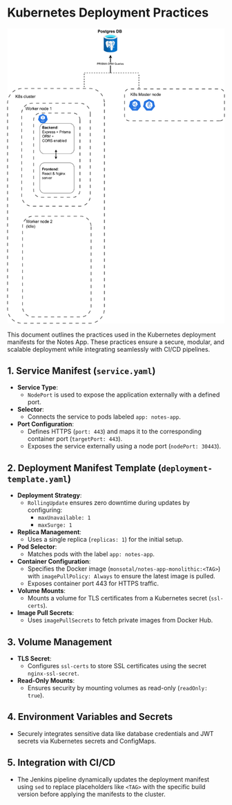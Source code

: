 # Kubernetes Deployment Practices

![Architecture diagram](images/app_architecture.svg)


This document outlines the practices used in the Kubernetes deployment manifests for the Notes App.
These practices ensure a secure, modular, and scalable deployment while integrating seamlessly with CI/CD pipelines.

## 1. Service Manifest (`service.yaml`)
- **Service Type**: 
  - `NodePort` is used to expose the application externally with a defined port.
- **Selector**: 
  - Connects the service to pods labeled `app: notes-app`.
- **Port Configuration**: 
  - Defines HTTPS (`port: 443`) and maps it to the corresponding container port (`targetPort: 443`).
  - Exposes the service externally using a node port (`nodePort: 30443`).

## 2. Deployment Manifest Template (`deployment-template.yaml`)
- **Deployment Strategy**: 
  - `RollingUpdate` ensures zero downtime during updates by configuring:
    - `maxUnavailable: 1`
    - `maxSurge: 1`
- **Replica Management**: 
  - Uses a single replica (`replicas: 1`) for the initial setup.
- **Pod Selector**: 
  - Matches pods with the label `app: notes-app`.
- **Container Configuration**: 
  - Specifies the Docker image (`monsotal/notes-app-monolithic:<TAG>`) with `imagePullPolicy: Always` to ensure the latest image is pulled.
  - Exposes container port 443 for HTTPS traffic.
- **Volume Mounts**: 
  - Mounts a volume for TLS certificates from a Kubernetes secret (`ssl-certs`).
- **Image Pull Secrets**: 
  - Uses `imagePullSecrets` to fetch private images from Docker Hub.

## 3. Volume Management
- **TLS Secret**: 
  - Configures `ssl-certs` to store SSL certificates using the secret `nginx-ssl-secret`.
- **Read-Only Mounts**: 
  - Ensures security by mounting volumes as read-only (`readOnly: true`).

## 4. Environment Variables and Secrets
- Securely integrates sensitive data like database credentials and JWT secrets via Kubernetes secrets and ConfigMaps.

## 5. Integration with CI/CD
- The Jenkins pipeline dynamically updates the deployment manifest using `sed` to replace placeholders like `<TAG>` with the specific build version before applying the manifests to the cluster.
